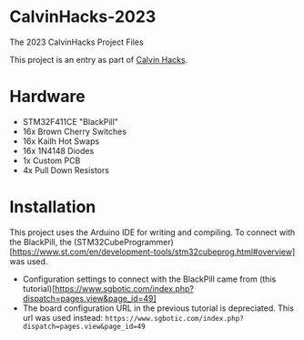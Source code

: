 # CalvinHacks-2023
The 2023 CalvinHacks Project Files

This project is an entry as part of [Calvin Hacks](calvinhacks.org).

# Hardware

* STM32F411CE "BlackPill"
* 16x Brown Cherry Switches
* 16x Kailh Hot Swaps
* 16x 1N4148 Diodes
* 1x Custom PCB
* 4x Pull Down Resistors

# Installation

This project uses the Arduino IDE for writing and compiling. To connect with the BlackPill, the (STM32CubeProgrammer)[https://www.st.com/en/development-tools/stm32cubeprog.html#overview] was used.
* Configuration settings to connect with the BlackPill came from (this tutorial)[https://www.sgbotic.com/index.php?dispatch=pages.view&page_id=49]
* The board configuration URL in the previous tutorial is depreciated. This url was used instead:
    ```https://www.sgbotic.com/index.php?dispatch=pages.view&page_id=49```
